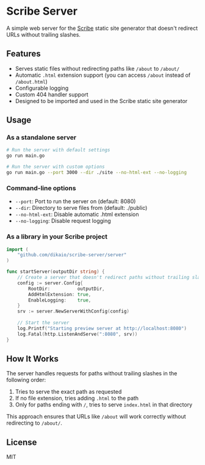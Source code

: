 # Scribe Server

A simple web server for the [Scribe](https://github.com/dikaio/scribe) static site generator that doesn't redirect URLs without trailing slashes.

## Features

- Serves static files without redirecting paths like `/about` to `/about/`
- Automatic `.html` extension support (you can access `/about` instead of `/about.html`)
- Configurable logging
- Custom 404 handler support
- Designed to be imported and used in the Scribe static site generator

## Usage

### As a standalone server

```bash
# Run the server with default settings
go run main.go

# Run the server with custom options
go run main.go --port 3000 --dir ./site --no-html-ext --no-logging
```

### Command-line options

- `--port`: Port to run the server on (default: 8080)
- `--dir`: Directory to serve files from (default: ./public)
- `--no-html-ext`: Disable automatic .html extension
- `--no-logging`: Disable request logging

### As a library in your Scribe project

```go
import (
    "github.com/dikaio/scribe-server/server"
)

func startServer(outputDir string) {
    // Create a server that doesn't redirect paths without trailing slashes
    config := server.Config{
        RootDir:          outputDir,
        AddHtmlExtension: true,
        EnableLogging:    true,
    }
    srv := server.NewServerWithConfig(config)
    
    // Start the server
    log.Printf("Starting preview server at http://localhost:8080")
    log.Fatal(http.ListenAndServe(":8080", srv))
}
```

## How It Works

The server handles requests for paths without trailing slashes in the following order:

1. Tries to serve the exact path as requested
2. If no file extension, tries adding `.html` to the path
3. Only for paths ending with `/`, tries to serve `index.html` in that directory

This approach ensures that URLs like `/about` will work correctly without redirecting to `/about/`.

## License

MIT
